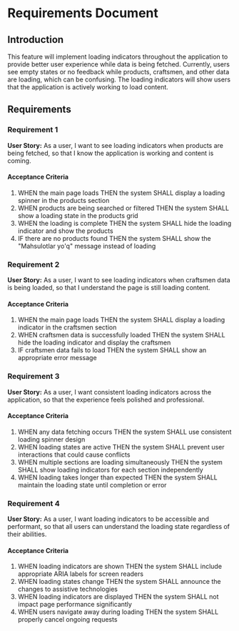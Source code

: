 # Requirements Document

## Introduction

This feature will implement loading indicators throughout the application to provide better user experience while data is being fetched. Currently, users see empty states or no feedback while products, craftsmen, and other data are loading, which can be confusing. The loading indicators will show users that the application is actively working to load content.

## Requirements

### Requirement 1

**User Story:** As a user, I want to see loading indicators when products are being fetched, so that I know the application is working and content is coming.

#### Acceptance Criteria

1. WHEN the main page loads THEN the system SHALL display a loading spinner in the products section
2. WHEN products are being searched or filtered THEN the system SHALL show a loading state in the products grid
3. WHEN the loading is complete THEN the system SHALL hide the loading indicator and show the products
4. IF there are no products found THEN the system SHALL show the "Mahsulotlar yo'q" message instead of loading

### Requirement 2

**User Story:** As a user, I want to see loading indicators when craftsmen data is being loaded, so that I understand the page is still loading content.

#### Acceptance Criteria

1. WHEN the main page loads THEN the system SHALL display a loading indicator in the craftsmen section
2. WHEN craftsmen data is successfully loaded THEN the system SHALL hide the loading indicator and display the craftsmen
3. IF craftsmen data fails to load THEN the system SHALL show an appropriate error message

### Requirement 3

**User Story:** As a user, I want consistent loading indicators across the application, so that the experience feels polished and professional.

#### Acceptance Criteria

1. WHEN any data fetching occurs THEN the system SHALL use consistent loading spinner design
2. WHEN loading states are active THEN the system SHALL prevent user interactions that could cause conflicts
3. WHEN multiple sections are loading simultaneously THEN the system SHALL show loading indicators for each section independently
4. WHEN loading takes longer than expected THEN the system SHALL maintain the loading state until completion or error

### Requirement 4

**User Story:** As a user, I want loading indicators to be accessible and performant, so that all users can understand the loading state regardless of their abilities.

#### Acceptance Criteria

1. WHEN loading indicators are shown THEN the system SHALL include appropriate ARIA labels for screen readers
2. WHEN loading states change THEN the system SHALL announce the changes to assistive technologies
3. WHEN loading indicators are displayed THEN the system SHALL not impact page performance significantly
4. WHEN users navigate away during loading THEN the system SHALL properly cancel ongoing requests